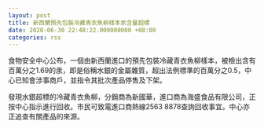 ```yaml
---
layout: post
title: 新西蘭預先包裝冷藏青衣魚柳樣本汞含量超標
date: 2020-06-30 22:48:22.000000000 +08:00
categories: rss
---
```


食物安全中心公布，一個由新西蘭進口的預先包裝冷藏青衣魚柳樣本，被檢出含有百萬分之1.69的汞，即是俗稱水銀的金屬雜質，超出法例標準的百萬分之0.5，中心已知會涉事商戶，並指令其批次產品停售及下架。

發現水銀超標的冷藏青衣魚柳，分銷商為新國華，進口商為海盛食品有限公司，正按中心指示進行回收。市民可致電進口商熱線2563 8878查詢回收事宜。中心亦正追查有關產品的來源。
